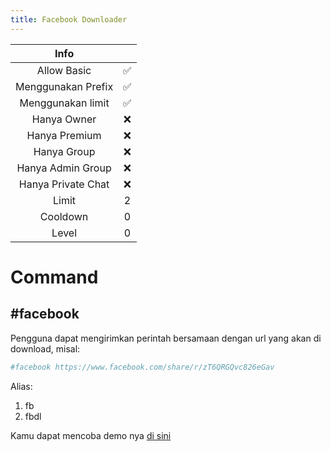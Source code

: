 ```yaml
---
title: Facebook Downloader
---
```


|                       Info                        |      |
| :-----------------------------------------------: | :--: |
|                    Allow Basic                    |  ✅  |
|                Menggunakan Prefix                 |  ✅  |
|                 Menggunakan limit                 |  ✅  |
|                    Hanya Owner                    |  ❌  |
|                   Hanya Premium                   |  ❌  |
|                    Hanya Group                    |  ❌  |
|                 Hanya Admin Group                 |  ❌  |
|                Hanya Private Chat                 |  ❌  |
|                       Limit                       |  2   |
|                     Cooldown                      |  0   |
|                       Level                       |  0   |

# Command
## **#facebook**

Pengguna dapat mengirimkan perintah bersamaan dengan url yang akan di download, misal:
```sh
#facebook https://www.facebook.com/share/r/zT6QRGQvc826eGav
```

Alias:
1. fb
2. fbdl

Kamu dapat mencoba demo nya [di sini](https://www.hisoka.net/DikaArdnt)